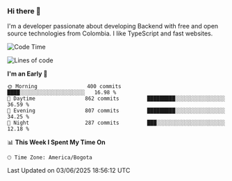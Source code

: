 ### Hi there 👋

I'm a developer passionate about developing Backend with free and open source technologies from Colombia. I like TypeScript and fast websites.

<!--START_SECTION:waka-->
![Code Time](http://img.shields.io/badge/Code%20Time-5%2C412%20hrs%2040%20mins-blue)

![Lines of code](https://img.shields.io/badge/From%20Hello%20World%20I%27ve%20Written-5.2%20million%20lines%20of%20code-blue)

**I'm an Early 🐤** 

```text
🌞 Morning                400 commits         ████░░░░░░░░░░░░░░░░░░░░░   16.98 % 
🌆 Daytime                862 commits         █████████░░░░░░░░░░░░░░░░   36.59 % 
🌃 Evening                807 commits         █████████░░░░░░░░░░░░░░░░   34.25 % 
🌙 Night                  287 commits         ███░░░░░░░░░░░░░░░░░░░░░░   12.18 % 
```


📊 **This Week I Spent My Time On** 

```text
🕑︎ Time Zone: America/Bogota
```


 Last Updated on 03/06/2025 18:56:12 UTC
<!--END_SECTION:waka-->
